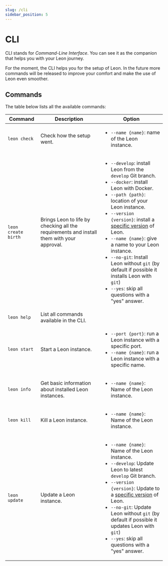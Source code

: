 ```yaml
---
slug: /cli
sidebar_position: 5
---
```


# CLI

CLI stands for *Command-Line Interface*. You can see it as the companion that helps you with your Leon journey.

For the moment, the CLI helps you for the setup of Leon. In the future more commands will be released to improve your comfort and make the use of Leon even smoother.

## Commands

The table below lists all the available commands:

| Command                                 | Description             | Option |
| ----------------------------------------|--------------------|---|
| `leon check`            | Check how the setup went.       | <ul><li>`--name {name}`: name of the Leon instance.</li></ul> |
| `leon create birth`            | Brings Leon to life by checking all the requirements and install them with your approval. | <ul><li>`--develop`: install Leon from the `develop` Git branch.</li><li>`--docker`: install Leon with Docker.</li><li>`--path {path}`: location of your Leon instance.</li><li>`--version {version}`: install a [specific version](https://github.com/leon-ai/leon/releases) of Leon.</li><li>`--name {name}`: give a name to your Leon instance.</li><li>`--no-git`: Install Leon without `git` (by default if possible it installs Leon with `git`)</li><li>`--yes`: skip all questions with a "yes" answer.</li></ul> |
| `leon help`          | List all commands available in the CLI.       | |
| `leon start`          | Start a Leon instance.       | <ul><li>`--port {port}`: run a Leon instance with a specific port.</li><li>`--name {name}`: run a Leon instance with a specific name.</li></ul> |
| `leon info`          | Get basic information about installed Leon instances.       | <ul><li>`--name {name}`: Name of the Leon instance.</li></ul> |
| `leon kill`          | Kill a Leon instance.       | <ul><li>`--name {name}`: Name of the Leon instance.</li></ul> |
| `leon update`          | Update a Leon instance.       | <ul><li>`--name {name}`: Name of the Leon instance.</li><li>`--develop`: Update Leon to latest `develop` Git branch.</li><li>`--version {version}`: Update to a [specific version](https://github.com/leon-ai/leon/releases) of Leon.</li><li>`--no-git`: Update Leon without `git` (by default if possible it updates Leon with `git`)</li><li>`--yes`: skip all questions with a "yes" answer.</li></ul> |
